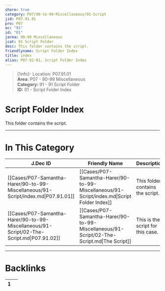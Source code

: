 ```yaml
---  
share: true  
category: P07/90-to-99-Miscellaneous/91-Script  
jid: P07.91.01  
pro: P07  
ac: "91"  
id: "01"  
jarea: 90-99 Miscellaneous  
jcat: 91 Script Folder  
desc: This folder contains the script.  
friendlyname: Script Folder Index  
title: index  
alias: P07-91-01, Script Folder Index  
---  
```

  
>[!info]- Location: P07.91.01  
>**Area:** P07 - 90-99 Miscellaneous  
>**Category:** 91 - 91 Script Folder  
>**ID:** 01 - Script Folder Index  
  
# Script Folder Index  
  
This folder contains the script.  
   
  
  
---  
# In This Category  
  
| J.Dec ID                                                                                  | Friendly Name                                                                               | Description                       |  
| ----------------------------------------------------------------------------------------- | ------------------------------------------------------------------------------------------- | --------------------------------- |  
| [[Cases/P07-Samantha-Harer/90-to-99-Miscellaneous/91-Script/index.md\|P07.91.01]]         | [[Cases/P07-Samantha-Harer/90-to-99-Miscellaneous/91-Script/index.md\|Script Folder Index]] | This folder contains the script.  |  
| [[Cases/P07-Samantha-Harer/90-to-99-Miscellaneous/91-Script/02-The-Script.md\|P07.91.02]] | [[Cases/P07-Samantha-Harer/90-to-99-Miscellaneous/91-Script/02-The-Script.md\|The Script]]  | This is the script for this case. |  
  
  
---  
# Backlinks  
<div><table class="dataview table-view-table"><thead class="table-view-thead"><tr class="table-view-tr-header"><th class="table-view-th"><span></span><span class="dataview small-text">1</span></th><th class="table-view-th"><span></span></th></tr></thead><tbody class="table-view-tbody"></tbody></table></div>